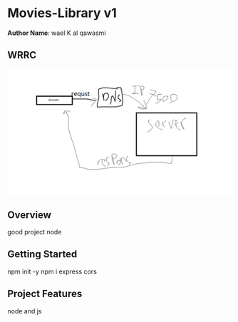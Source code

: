 # Movies-Library v1



**Author Name**: wael K al qawasmi

## WRRC
![](./img/wrrc.png)

## Overview
good project node
## Getting Started
npm  init -y
npm i express cors

## Project Features
node and js